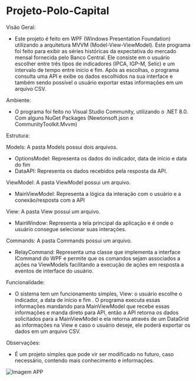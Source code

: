 # Projeto-Polo-Capital

Visão Geral:
- Este projeto é feito em WPF (Windows Presentation Foundation) utilizando a arquitetura MVVM (Model-View-ViewModel). Este programa foi feito para exibir as séries históricas da expectativa do mercado mensal fornecida pelo Banco Central. Ele consiste em o usuário escolher entre três tipos de indicadores (IPCA, IGP-M, Selic) e um intervalo de tempo entre início e fim. Após as escolhas, o programa consulta uma API e exibe os dados escolhidos na sua interface e também sendo possível o usuário exportar estas informações em um arquivo CSV.

Ambiente:
- O programa foi feito no Visual Studio Community, utilizando o .NET 8.0. Com alguns NuGet Packages (Newtonsoft.json e CommunityToolkit.Mvvm)

Estrutura:

Models: A pasta Models possui dois arquivos.
 - OptionsModel: Representa os dados do indicador, data de início e data do fim
 - DataAPI: Representa os dados recebidos pela resposta da API.

ViewModel: A pasta ViewModel possui um arquivo.
 - MainViewModel: Representa a lógica da interação com o usuário e a conexão/resposta com a API
 
View: A pasta View possui um arquivo.
 - MainWindow: Representa a tela principal da aplicação e é onde o usuário consegue selecionar suas interações.

Commands: A pasta Commands possui um arquivo.
 - RelayCommand: Representa uma classe que implementa a interface ICommand do WPF e permite que os comandos sejam associados a ações na ViewModels facilitando a execução de ações em resposta a eventos de interface do usuário.

Funcionalidade:
- O sistema tem um funcionamento simples, View: o usuário escolhe o indicador, a data de início e fim . O programa executa essas informações mandando para MainViewModel que recebe essas informações e manda direto para API, então a API retorna os dados solicitados para a MainViewModel e ela retorna através de um DataGrid as informações na View e caso o usuário deseje, ele poderá exportar os dados em um arquivo CSV.

Observações:
- É um projeto simples que pode vir ser modificado no futuro, caso necessário, contendo mais conhecimento e informações.

<img src="https://prnt.sc/p04PqQpbNJ3e" alt="Imagem APP">




